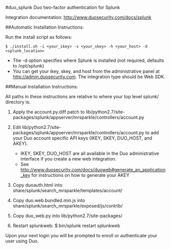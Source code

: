 #duo_splunk
Duo two-factor authentication for Splunk

Integration documentation: <http://www.duosecurity.com/docs/splunk>
 
##Automatic Installation Instructions:

Run the install script as follows:

```
$ ./install.sh -i <your_ikey> -s <your_skey> -h <your_host> -d <splunk_location>
```

- The -d option specifies where Splunk is installed (not required, defaults to /opt/splunk)
- You can get your ikey, skey, and host from the administrative panel at http://admin.duosecurity.com. The integration type should be Web SDK.


##Manual Installation Instructions:

All paths in these instructions are relative to where your top level splunk/ directory is.

1. Apply the account.py.diff patch to lib/python2.7/site-packages/splunk/appserver/mrsparkle/controllers/account.py

2. Edit lib/python2.7/site-packages/splunk/appserver/mrsparkle/controllers/account.py to add your Duo account specific API keys (IKEY, SKEY, DUO_HOST, and AKEY).
    - IKEY, SKEY, DUO_HOST are all available in the Duo administrative interface if you create a new web integration.
    - See http://www.duosecurity.com/docs/duoweb#generate_an_application_key for instructions on how to generate your AKEY

3. Copy duoauth.html into share/splunk/search_mrsparkle/templates/account/

4. Copy duo.web.bundled.min.js into share/splunk/search_mrsparkle/exposed/js/contrib/

5. Copy duo_web.py into lib/python2.7/site-packages/

6. Restart splunkweb: $ bin/splunk restart splunkweb

Upon your next login you will be prompted to enroll or authenticate your user using Duo.
